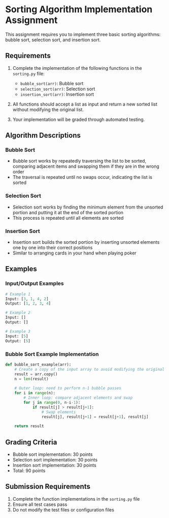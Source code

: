 # Sorting Algorithm Implementation Assignment

This assignment requires you to implement three basic sorting algorithms: bubble sort, selection sort, and insertion sort.

## Requirements

1. Complete the implementation of the following functions in the `sorting.py` file:
   - `bubble_sort(arr)`: Bubble sort
   - `selection_sort(arr)`: Selection sort
   - `insertion_sort(arr)`: Insertion sort

2. All functions should accept a list as input and return a new sorted list without modifying the original list.

3. Your implementation will be graded through automated testing.

## Algorithm Descriptions

### Bubble Sort
- Bubble sort works by repeatedly traversing the list to be sorted, comparing adjacent items and swapping them if they are in the wrong order
- The traversal is repeated until no swaps occur, indicating the list is sorted

### Selection Sort
- Selection sort works by finding the minimum element from the unsorted portion and putting it at the end of the sorted portion
- This process is repeated until all elements are sorted

### Insertion Sort
- Insertion sort builds the sorted portion by inserting unsorted elements one by one into their correct positions
- Similar to arranging cards in your hand when playing poker

## Examples

### Input/Output Examples

```python
# Example 1
Input: [3, 1, 4, 2]
Output: [1, 2, 3, 4]

# Example 2
Input: []
Output: []

# Example 3
Input: [5]
Output: [5]
```

### Bubble Sort Example Implementation

```python
def bubble_sort_example(arr):
    # Create a copy of the input array to avoid modifying the original array
    result = arr.copy()
    n = len(result)
    
    # Outer loop: need to perform n-1 bubble passes
    for i in range(n):
        # Inner loop: compare adjacent elements and swap
        for j in range(0, n-i-1):
            if result[j] > result[j+1]:
                # Swap elements
                result[j], result[j+1] = result[j+1], result[j]
    
    return result
```

## Grading Criteria

- Bubble sort implementation: 30 points
- Selection sort implementation: 30 points
- Insertion sort implementation: 30 points
- Total: 90 points

## Submission Requirements

1. Complete the function implementations in the `sorting.py` file
2. Ensure all test cases pass
3. Do not modify the test files or configuration files 